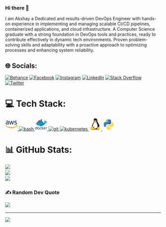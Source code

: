 ### Hi there 👋
   I am Akshay a Dedicated and results-driven DevOps Engineer with hands-on experience in implementing and managing scalable CI/CD pipelines, containerized applications, and cloud infrastructure. A Computer Science graduate with a strong foundation in DevOps tools and practices, ready to contribute effectively in dynamic tech environments. Proven problem-solving skills and adaptability with a proactive approach to optimizing processes and enhancing system reliability.



## 🌐 Socials:
[![Behance](https://img.shields.io/badge/Behance-1769ff?logo=behance&logoColor=white)](https://behance.net/https://www.behance.net/collection/200066511/aksxy) [![Facebook](https://img.shields.io/badge/Facebook-%231877F2.svg?logo=Facebook&logoColor=white)](https://facebook.com/https://www.facebook.com/akshay.mule.7146) [![Instagram](https://img.shields.io/badge/Instagram-%23E4405F.svg?logo=Instagram&logoColor=white)](https://instagram.com/https://www.instagram.com/aksxy__/) [![LinkedIn](https://img.shields.io/badge/LinkedIn-%230077B5.svg?logo=linkedin&logoColor=white)](https://linkedin.com/in/https://www.linkedin.com/in/akshay-mule-287811218/) [![Stack Overflow](https://img.shields.io/badge/-Stackoverflow-FE7A16?logo=stack-overflow&logoColor=white)](https://stackoverflow.com/users/https://stackoverflow.com/users/17531907/aksxy) [![Twitter](https://img.shields.io/badge/Twitter-%231DA1F2.svg?logo=Twitter&logoColor=white)](https://twitter.com/https://twitter.com/Aksxy__) 


# 💻 Tech Stack:
<p align="left"> <a href="https://aws.amazon.com" target="_blank" rel="noreferrer"> <img src="https://raw.githubusercontent.com/devicons/devicon/master/icons/amazonwebservices/amazonwebservices-original-wordmark.svg" alt="aws" width="40" height="40"/> </a> <a href="https://www.gnu.org/software/bash/" target="_blank" rel="noreferrer"> <img src="https://www.vectorlogo.zone/logos/gnu_bash/gnu_bash-icon.svg" alt="bash" width="40" height="40"/> </a> <a href="https://www.docker.com/" target="_blank" rel="noreferrer"> <img src="https://raw.githubusercontent.com/devicons/devicon/master/icons/docker/docker-original-wordmark.svg" alt="docker" width="40" height="40"/> </a> <a href="https://git-scm.com/" target="_blank" rel="noreferrer"> <img src="https://www.vectorlogo.zone/logos/git-scm/git-scm-icon.svg" alt="git" width="40" height="40"/> </a> <a href="https://kubernetes.io" target="_blank" rel="noreferrer"> <img src="https://www.vectorlogo.zone/logos/kubernetes/kubernetes-icon.svg" alt="kubernetes" width="40" height="40"/> </a> <a href="https://www.linux.org/" target="_blank" rel="noreferrer"> <img src="https://raw.githubusercontent.com/devicons/devicon/master/icons/linux/linux-original.svg" alt="linux" width="40" height="40"/> </a> <a href="https://www.python.org" target="_blank" rel="noreferrer"> <img src="https://raw.githubusercontent.com/devicons/devicon/master/icons/python/python-original.svg" alt="python" width="40" height="40"/> </a> </p>


# 📊 GitHub Stats:
![](https://github-readme-stats.vercel.app/api?username=aksxy&theme=dark&hide_border=false&include_all_commits=false&count_private=false)<br/>
![](https://github-readme-streak-stats.herokuapp.com/?user=aksxy&theme=dark&hide_border=false)<br/>
![](https://github-readme-stats.vercel.app/api/top-langs/?username=aksxy&theme=dark&hide_border=false&include_all_commits=false&count_private=false&layout=compact)



### ✍️ Random Dev Quote
![](https://quotes-github-readme.vercel.app/api?type=horizontal&theme=radical)

---
[![](https://visitcount.itsvg.in/api?id=aksxy&icon=0&color=0)](https://visitcount.itsvg.in)

  
<!-- Proudly created with GPRM ( https://gprm.itsvg.in ) -->
